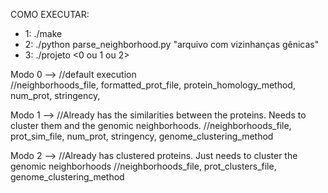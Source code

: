 COMO EXECUTAR:

- 1: ./make
- 2: ./python parse_neighborhood.py "arquivo com vizinhanças gênicas"
- 3: ./projeto <0 ou 1 ou 2> <args referentes ao modo escolhido>

Modo 0 --> //default execution  
           //neighborhoods_file, formatted_prot_file, protein_homology_method, num_prot, stringency, 

Modo 1 --> //Already has the similarities between the proteins. Needs to cluster them and the genomic neighborhoods.
           //neighborhoods_file, prot_sim_file, num_prot, stringency, genome_clustering_method


Modo 2 --> //Already has clustered proteins. Just needs to cluster the genomic neighborhoods
           //neighborhoods_file, prot_clusters_file, genome_clustering_method

